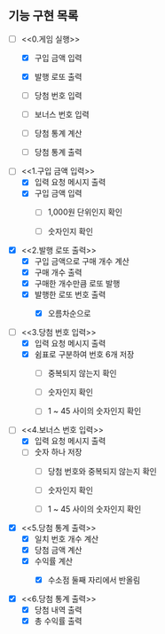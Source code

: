 ## 기능 구현 목록

- [ ] <<0.게임 실행>>
    - [x] 구입 금액 입력
    - [x] 발행 로또 출력
    - [ ] 당첨 번호 입력
    - [ ] 보너스 번호 입력
    - [ ] 당첨 통계 계산
    - [ ] 당첨 통계 출력


- [ ] <<1.구입 금액 입력>>
    - [x] 입력 요청 메시지 출력
    - [x] 구입 금액 입력
        - [ ] 1,000원 단위인지 확인
        - [ ] 숫자인지 확인


- [x] <<2.발행 로또 출력>>
    - [x] 구입 금액으로 구매 개수 계산
    - [x] 구매 개수 출력
    - [x] 구매한 개수만큼 로또 발행
    - [x] 발행한 로또 번호 출력
        - [x] 오름차순으로


- [ ] <<3.당첨 번호 입력>>
    - [x] 입력 요청 메시지 출력
    - [x] 쉼표로 구분하여 번호 6개 저장
        - [ ] 중복되지 않는지 확인
        - [ ] 숫자인지 확인
        - [ ] 1 ~ 45 사이의 숫자인지 확인


- [ ] <<4.보너스 번호 입력>>
    - [x] 입력 요청 메시지 출력
    - [ ] 숫자 하나 저장
        - [ ] 당첨 번호와 중복되지 않는지 확인
        - [ ] 숫자인지 확인
        - [ ] 1 ~ 45 사이의 숫자인지 확인


- [x] <<5.당첨 통계 출력>>
    - [x] 일치 번호 개수 계산
    - [x] 당첨 금액 계산
    - [x] 수익률 계산
        - [x] 수소점 둘째 자리에서 반올림


- [x] <<6.당첨 통계 출력>>
    - [x] 당첨 내역 출력
    - [x] 총 수익률 출력
